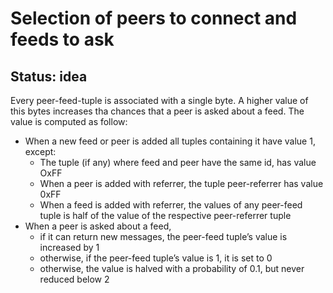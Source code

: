 # Selection of peers to connect and feeds to ask

## Status: idea

Every peer-feed-tuple is associated with a single byte. A higher value of this
bytes increases tha chances that a peer is asked about a feed. The value is
computed as follow:

- When a new feed or peer is added all tuples containing it have value 1,
  except:
  - The tuple (if any) where feed and peer have the same id, has value OxFF
  - When a peer is added with referrer, the tuple peer-referrer has value 0xFF
  - When a feed is added with referrer, the values of any peer-feed tuple is
    half of the value of the respective peer-referrer tuple
- When a peer is asked about a feed,
  - if it can return new messages, the peer-feed tuple’s value is increased by 1
  - otherwise, if the peer-feed tuple’s value is 1, it is set to 0
  - otherwise, the value is halved with a probability of 0.1, but never reduced
    below 2

